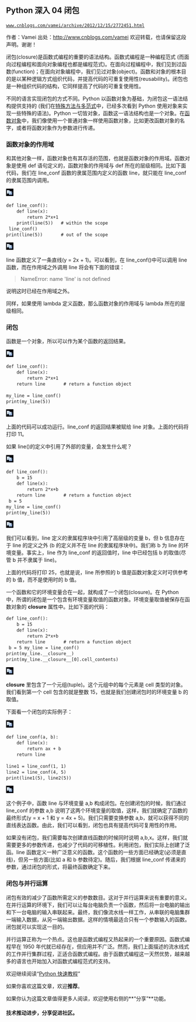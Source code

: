 ## Python 深入 04 闭包

[`www.cnblogs.com/vamei/archive/2012/12/15/2772451.html`](http://www.cnblogs.com/vamei/archive/2012/12/15/2772451.html)

作者：Vamei 出处：http://www.cnblogs.com/vamei 欢迎转载，也请保留这段声明。谢谢！

闭包(closure)是函数式编程的重要的语法结构。函数式编程是一种编程范式 (而面向过程编程和面向对象编程也都是编程范式)。在面向过程编程中，我们见到过函数(function)；在面向对象编程中，我们见过对象(object)。函数和对象的根本目的是以某种逻辑方式组织代码，并提高代码的可重复使用性(reusability)。闭包也是一种组织代码的结构，它同样提高了代码的可重复使用性。

不同的语言实现闭包的方式不同。Python 以函数对象为基础，为闭包这一语法结构提供支持的 (我们在[特殊方法与多范式](http://www.cnblogs.com/vamei/archive/2012/11/19/2772441.html)中，已经多次看到 Python 使用对象来实现一些特殊的语法)。Python 一切皆对象，函数这一语法结构也是一个对象。在[函数对象](http://www.cnblogs.com/vamei/archive/2012/07/10/2582772.html)中，我们像使用一个普通对象一样使用函数对象，比如更改函数对象的名字，或者将函数对象作为参数进行传递。

### 函数对象的作用域

和其他对象一样，函数对象也有其存活的范围，也就是函数对象的作用域。函数对象是使用 def 语句定义的，函数对象的作用域与 def 所在的层级相同。比如下面代码，我们在 line_conf 函数的隶属范围内定义的函数 line，就只能在 line_conf 的隶属范围内调用。

![复制代码](img/rdb_epub_4593197691164204437.jpg)

```
def line_conf():
    def line(x):
        return 2*x+1
    print(line(5))   # within the scope
 line_conf()
print(line(5))       # out of the scope

```

![复制代码](img/rdb_epub_4593197691164204437.jpg)

line 函数定义了一条直线(y = 2x + 1)。可以看到，在 line_conf()中可以调用 line 函数，而在作用域之外调用 line 将会有下面的错误：

> NameError: name 'line' is not defined

说明这时已经在作用域之外。

同样，如果使用 lambda 定义函数，那么函数对象的作用域与 lambda 所在的层级相同。

### 闭包

函数是一个对象，所以可以作为某个函数的返回结果。

![复制代码](img/rdb_epub_4593197691164204437.jpg)

```
def line_conf():
    def line(x):
        return 2*x+1
    return line       # return a function object

my_line = line_conf()
print(my_line(5)) 

```

![复制代码](img/rdb_epub_4593197691164204437.jpg)

上面的代码可以成功运行。line_conf 的返回结果被赋给 line 对象。上面的代码将打印 11。

如果 line()的定义中引用了外部的变量，会发生什么呢？

![复制代码](img/rdb_epub_4593197691164204437.jpg)

```
def line_conf():
    b = 15
    def line(x):
        return 2*x+b
    return line       # return a function object
 b = 5
my_line = line_conf()
print(my_line(5)) 

```

![复制代码](img/rdb_epub_4593197691164204437.jpg)

我们可以看到，line 定义的隶属程序块中引用了高层级的变量 b，但 b 信息存在于 line 的定义之外 (b 的定义并不在 line 的隶属程序块中)。我们称 b 为 line 的环境变量。事实上，line 作为 line_conf 的返回值时，line 中已经包括 b 的取值(尽管 b 并不隶属于 line)。

上面的代码将打印 25，也就是说，line 所参照的 b 值是函数对象定义时可供参考的 b 值，而不是使用时的 b 值。

一个函数和它的环境变量合在一起，就构成了一个闭包(closure)。在 Python 中，所谓的闭包是一个包含有环境变量取值的函数对象。环境变量取值被保存在函数对象的 __closure__ 属性中。比如下面的代码：

```
def line_conf():
    b = 15
    def line(x):
        return 2*x+b
    return line       # return a function object
 b = 5 my_line = line_conf()
print(my_line.__closure__)
print(my_line.__closure__[0].cell_contents)

```

![复制代码](img/rdb_epub_4593197691164204437.jpg)

__closure__ 里包含了一个元组(tuple)。这个元组中的每个元素是 cell 类型的对象。我们看到第一个 cell 包含的就是整数 15，也就是我们创建闭包时的环境变量 b 的取值。

下面看一个闭包的实际例子：

![复制代码](img/rdb_epub_4593197691164204437.jpg)

```
def line_conf(a, b):
    def line(x):
        return ax + b
    return line

line1 = line_conf(1, 1)
line2 = line_conf(4, 5)
print(line1(5), line2(5))

```

![复制代码](img/rdb_epub_4593197691164204437.jpg)

这个例子中，函数 line 与环境变量 a,b 构成闭包。在创建闭包的时候，我们通过 line_conf 的参数 a,b 说明了这两个环境变量的取值，这样，我们就确定了函数的最终形式(y = x + 1 和 y = 4x + 5)。我们只需要变换参数 a,b，就可以获得不同的直线表达函数。由此，我们可以看到，闭包也具有提高代码可复用性的作用。

如果没有闭包，我们需要每次创建直线函数的时候同时说明 a,b,x。这样，我们就需要更多的参数传递，也减少了代码的可移植性。利用闭包，我们实际上创建了泛函。line 函数定义一种广泛意义的函数。这个函数的一些方面已经确定(必须是直线)，但另一些方面(比如 a 和 b 参数待定)。随后，我们根据 line_conf 传递来的参数，通过闭包的形式，将最终函数确定下来。

### 闭包与并行运算

闭包有效的减少了函数所需定义的参数数目。这对于并行运算来说有重要的意义。在并行运算的环境下，我们可以让每台电脑负责一个函数，然后将一台电脑的输出和下一台电脑的输入串联起来。最终，我们像流水线一样工作，从串联的电脑集群一端输入数据，从另一端输出数据。这样的情境最适合只有一个参数输入的函数。闭包就可以实现这一目的。

并行运算正称为一个热点。这也是函数式编程又热起来的一个重要原因。函数式编程早在 1950 年代就已经存在，但应用并不广泛。然而，我们上面描述的流水线式的工作并行集群过程，正适合函数式编程。由于函数式编程这一天然优势，越来越多的语言也开始加入对函数式编程范式的支持。

欢迎继续阅读“[Python 快速教程](http://www.cnblogs.com/vamei/archive/2012/09/13/2682778.html)”

如果你喜欢这篇文章，欢迎**推荐**。

如果你认为这篇文章值得更多人阅读，欢迎使用右侧的**“分享”**功能。

#### 技术推动进步，分享促进社区。
